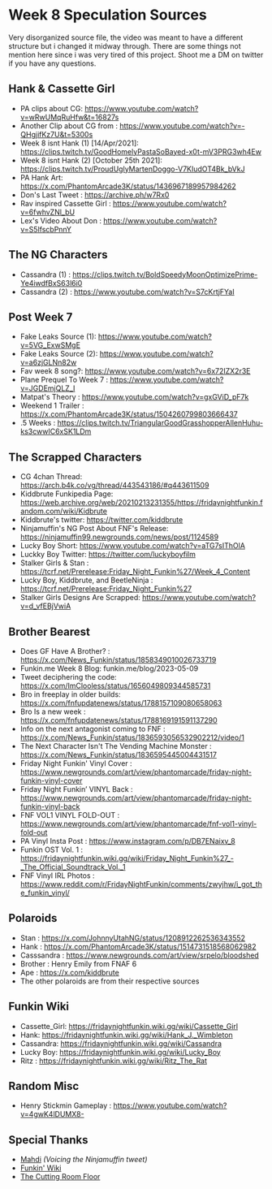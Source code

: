 # Week 8 Speculation Sources
Very disorganized source file, the video was meant to have a different structure but i changed it midway through. There are some things not mention here since i was very tired of this project. Shoot me a DM on twitter if you have any questions. 
 
## Hank & Cassette Girl
- PA clips about CG: https://www.youtube.com/watch?v=wRwUMqRuHfw&t=16827s
- Another Clip about CG from : https://www.youtube.com/watch?v=-QHgjifKz7U&t=5300s
- Week 8 isnt Hank (1) [14/Apr/2021]: https://clips.twitch.tv/GoodHomelyPastaSoBayed-x0t-mV3PRG3wh4Ew
- Week 8 isnt Hank (2) [October 25th 2021]: https://clips.twitch.tv/ProudUglyMartenDoggo-V7KIudOT4Bk_bVkJ
- PA Hank Art: https://x.com/PhantomArcade3K/status/1436967189957984262
- Don's Last Tweet : https://archive.ph/w7Rx0
- Rav inspired Cassette Girl : https://www.youtube.com/watch?v=6fwhvZNl_bU
- Lex's Video About Don : https://www.youtube.com/watch?v=S5lfscbPnnY
 
## The NG Characters
- Cassandra (1) : https://clips.twitch.tv/BoldSpeedyMoonOptimizePrime-Ye4iwdfBxS63l6i0
- Cassandra (2) : https://www.youtube.com/watch?v=S7cKrtjFYaI
 
## Post Week 7
- Fake Leaks Source (1): https://www.youtube.com/watch?v=5VG_ExwSMgE
- Fake Leaks Source (2): https://www.youtube.com/watch?v=a6zjGLNn82w
- Fav week 8 song?: https://www.youtube.com/watch?v=6x72IZX2r3E
- Plane Prequel To Week 7 : https://www.youtube.com/watch?v=JGDEmjQLZ_I
- Matpat's Theory : https://www.youtube.com/watch?v=gxGViD_pF7k
- Weekend 1 Trailer : https://x.com/PhantomArcade3K/status/1504260799803666437
- .5 Weeks : https://clips.twitch.tv/TriangularGoodGrasshopperAllenHuhu-ks3cwwIC6xSK1LDm
 
## The Scrapped Characters
- CG 4chan Thread: https://arch.b4k.co/vg/thread/443543186/#q443611509
- Kiddbrute Funkipedia Page: https://web.archive.org/web/20210213231355/https://fridaynightfunkin.fandom.com/wiki/Kidbrute
- Kiddbrute's twitter: https://twitter.com/kiddbrute
- Ninjamuffin's NG Post About FNF's Release: https://ninjamuffin99.newgrounds.com/news/post/1124589
- Lucky Boy Short: https://www.youtube.com/watch?v=aTG7sIThOlA
- Luckky Boy Twitter: https://twitter.com/luckyboyfilm
- Stalker Girls & Stan : https://tcrf.net/Prerelease:Friday_Night_Funkin%27/Week_4_Content
- Lucky Boy, Kiddbrute, and BeetleNinja : https://tcrf.net/Prerelease:Friday_Night_Funkin%27
- Stalker Girls Designs Are Scrapped: https://www.youtube.com/watch?v=d_vfEBjVwiA
 
## Brother Bearest
- Does GF Have A Brother? : https://x.com/News_Funkin/status/1858349010026733719
- Funkin.me Week 8 Blog: funkin.me/blog/2023-05-09
- Tweet deciphering the code: https://x.com/ImClooless/status/1656049809344585731
- Bro in freeplay in older builds: https://x.com/fnfupdatenews/status/1788157109080658063
- Bro Is a new week : https://x.com/fnfupdatenews/status/1788169191591137290
- Info on the next antagonist coming to FNF : https://x.com/News_Funkin/status/1836593056532902212/video/1
- The Next Character Isn't The Vending Machine Monster : https://x.com/News_Funkin/status/1836595445004431517
- Friday Night Funkin' Vinyl Cover : https://www.newgrounds.com/art/view/phantomarcade/friday-night-funkin-vinyl-cover
- Friday Night Funkin’ VINYL Back : https://www.newgrounds.com/art/view/phantomarcade/friday-night-funkin-vinyl-back
- FNF VOL1 VINYL FOLD-OUT : https://www.newgrounds.com/art/view/phantomarcade/fnf-vol1-vinyl-fold-out
- PA Vinyl Insta Post : https://www.instagram.com/p/DB7ENaixv_8
- Funkin OST Vol. 1 : https://fridaynightfunkin.wiki.gg/wiki/Friday_Night_Funkin%27_-_The_Official_Soundtrack_Vol._1
- FNF Vinyl IRL Photos : https://www.reddit.com/r/FridayNightFunkin/comments/zwyjhw/i_got_the_funkin_vinyl/

## Polaroids
- Stan : https://x.com/JohnnyUtahNG/status/1208912262536343552
- Hank : https://x.com/PhantomArcade3K/status/1514731518568062982
- Casssandra : https://www.newgrounds.com/art/view/srpelo/bloodshed
- Brother : Henry Emily from FNAF 6
- Ape : https://x.com/kiddbrute
- The other polaroids are from their respective sources 

## Funkin Wiki
- Cassette_Girl: https://fridaynightfunkin.wiki.gg/wiki/Cassette_Girl
- Hank: https://fridaynightfunkin.wiki.gg/wiki/Hank_J._Wimbleton
- Cassandra: https://fridaynightfunkin.wiki.gg/wiki/Cassandra
- Lucky Boy: https://fridaynightfunkin.wiki.gg/wiki/Lucky_Boy
- Ritz : https://fridaynightfunkin.wiki.gg/wiki/Ritz_The_Rat

## Random Misc
- Henry Stickmin Gameplay : https://www.youtube.com/watch?v=4gwK4lDUMX8-

## Special Thanks
- [Mahdi](https://samaadbae5.newgrounds.com/) *(Voicing the Ninjamuffin tweet)*
- [Funkin' Wiki](https://fridaynightfunkin.wiki.gg)
- [The Cutting Room Floor](https://tcrf.net/The_Cutting_Room_Floor)